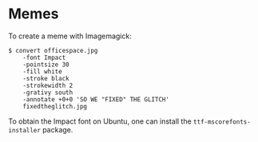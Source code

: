 Memes
=====

To create a meme with Imagemagick:

    $ convert officespace.jpg
        -font Impact
        -pointsize 30
        -fill white
        -stroke black
        -strokewidth 2
        -grativy south
        -annotate +0+0 'SO WE "FIXED" THE GLITCH'
        fixedtheglitch.jpg

To obtain the Impact font on Ubuntu, one can install the
`ttf-mscorefonts-installer` package.
